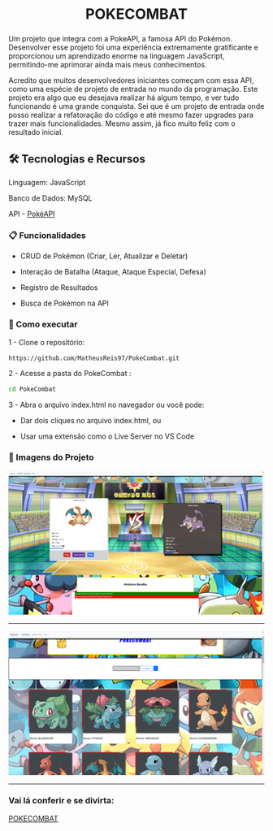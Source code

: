 <h1 align="center">POKECOMBAT</h1>

###

<p align="left">Um projeto que integra com a PokeAPI, a famosa API do Pokémon. Desenvolver esse projeto foi uma experiência extremamente gratificante e proporcionou um aprendizado enorme na linguagem JavaScript, permitindo-me aprimorar ainda mais meus conhecimentos.
  
  
  Acredito que muitos desenvolvedores iniciantes começam com essa API, como uma espécie de projeto de entrada no mundo da programação. Este projeto era algo que eu desejava realizar há algum tempo, e ver tudo funcionando é uma grande conquista. Sei que é um projeto de entrada onde posso realizar a refatoração do código e até mesmo fazer upgrades para trazer mais funcionalidades. Mesmo assim, já fico muito feliz com o resultado inicial.</p>

###

<h2 align="left">🛠️ Tecnologias e Recursos</h2>

Linguagem: JavaScript

Banco de Dados: MySQL

API - [PokéAPI](https://pokeapi.co/)


### 📋 Funcionalidades

 - CRUD de Pokémon (Criar, Ler, Atualizar e Deletar)

 - Interação de Batalha (Ataque, Ataque Especial, Defesa) 
 
 - Registro de Resultados
   
 - Busca de Pokémon na API

### 🚀 Como executar
1 - Clone o repositório:

```bash
https://github.com/MatheusReis97/PokeCombat.git
```

2 - Acesse a pasta do PokeCombat :

```bash
cd PokeCombat
```

3 -  Abra o arquivo index.html no navegador ou você pode:

 - Dar dois cliques no arquivo index.html, ou

 - Usar uma extensão como o Live Server no VS Code




###  📸 Imagens do Projeto


<div align="center">
  <img src="img/paraReadme/batalha-acao.png" width="600" />
</div>

<hr>

<div align="center">
  <img src="img/paraReadme/api-page.png" width="600" />
</div>

<hr>


### Vai lá conferir e se divirta:

<a href="https://matheusreis97.github.io/PokeCombat/">POKECOMBAT</p></a>

###
